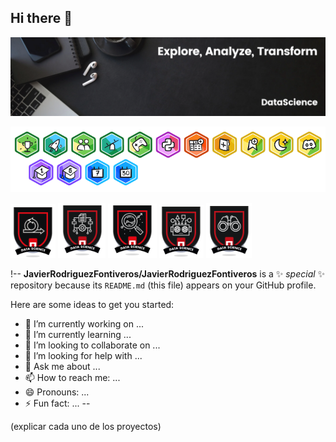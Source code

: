 ## Hi there 👋

![banner](banner.png)

![banner](Kaggle/badges.png)

![banner](TheBridge/agile.png)
![banner](TheBridge/analyst.png)
![banner](TheBridge/datascientist.png)
![banner](TheBridge/deeplearning.png)
![banner](TheBridge/eda.png)

!--
**JavierRodriguezFontiveros/JavierRodriguezFontiveros** is a ✨ _special_ ✨ repository because its `README.md` (this file) appears on your GitHub profile.

Here are some ideas to get you started:

- 🔭 I’m currently working on ...
- 🌱 I’m currently learning ...
- 👯 I’m looking to collaborate on ...
- 🤔 I’m looking for help with ...
- 💬 Ask me about ...
- 📫 How to reach me: ...
- 😄 Pronouns: ...
- ⚡ Fun fact: ...
--

(explicar cada uno de los proyectos)

